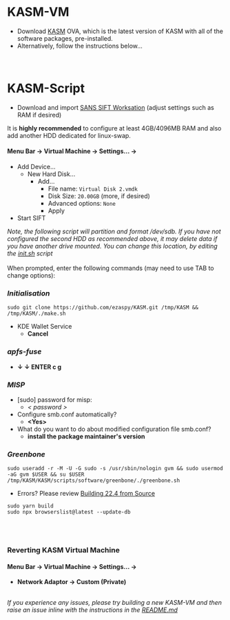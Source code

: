 # KASM-VM

- Download [KASM](https://drive.google.com/file/d/1BjL3DUoE2-V7AwXCUFhmHuwQoThd48l_/view?usp=sharing) OVA, which is the latest version of KASM with all of the software packages, pre-installed.
- Alternatively, follow the instructions below...
<br><br><br>

# KASM-Script

- Download and import [SANS SIFT Worksation](https://www.sans.org/tools/sift-workstation/) (adjust settings such as RAM if desired)<br>

It is **highly recommended** to configure at least 4GB/4096MB RAM and also add another HDD dedicated for linux-swap.<br>
#### **Menu Bar -> Virtual Machine -> Settings... ->**
  - Add Device...
    - New Hard Disk...
      - Add...
        - File name: `Virtual Disk 2.vmdk`
        - Disk Size: `20.00GB` (more, if desired)
        - Advanced options: `None`
        - Apply
- Start SIFT<br>

_Note, the following script will partition and format /dev/sdb. If you have not configured the second HDD as recommended above, it may delete data if you have another drive mounted. You can change this location, by editing the [init.sh](https://github.com/ezaspy/KASM/blob/main/KASM/scripts/init.sh) script_<br><br>
When prompted, enter the following commands (may need to use TAB to change options):
### _Initialisation_
```
sudo git clone https://github.com/ezaspy/KASM.git /tmp/KASM && /tmp/KASM/./make.sh
```
  - KDE Wallet Service<br>
    - **Cancel**<br>
### _apfs-fuse_
  - **&darr; &darr; ENTER c g**<br>
### _MISP_
  - [sudo] password for misp:<br>
    - _< password >_<br>
  - Configure smb.conf automatically?<br>
    - **&lt;Yes&gt;**<br>
  - What do you want to do about modified configuration file smb.conf?<br>
    - **install the package maintainer's version**<br>
### _Greenbone_
```
sudo useradd -r -M -U -G sudo -s /usr/sbin/nologin gvm && sudo usermod -aG gvm $USER && su $USER
/tmp/KASM/KASM/scripts/software/greenbone/./greenbone.sh
```
 - Errors? Please review [Building 22.4 from Source](https://greenbone.github.io/docs/latest/22.4/source-build/index.html)<br>
```
sudo yarn build
sudo npx browserslist@latest --update-db
```
<br><br>

### Reverting KASM Virtual Machine

#### **Menu Bar -> Virtual Machine -> Settings... ->**

- **Network Adaptor -> Custom (Private)**<br><br>

_If you experience any issues, please try building a new KASM-VM and then raise an issue inline with the instructions in the [README.md](https://github.com/ezaspy/KASM/blob/main/KASM/README.md)_<br>
